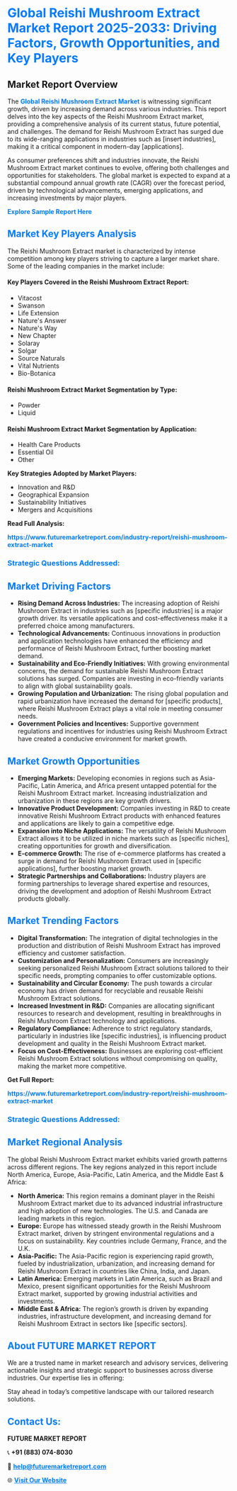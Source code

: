 <h1 style="color: #007BFF;">Global Reishi Mushroom Extract Market Report 2025-2033: Driving Factors, Growth Opportunities, and Key Players</h1>

<section id="overview">
<h2>Market Report Overview</h2>
<p>The <a href="https://www.futuremarketreport.com/industry-report/reishi-mushroom-extract-market" style="color: #007BFF; text-decoration: none;"><strong>Global Reishi Mushroom Extract Market</strong></a> is witnessing significant growth, driven by increasing demand across various industries. This report delves into the key aspects of the Reishi Mushroom Extract market, providing a comprehensive analysis of its current status, future potential, and challenges. The demand for Reishi Mushroom Extract has surged due to its wide-ranging applications in industries such as [insert industries], making it a critical component in modern-day [applications].</p>
<p>As consumer preferences shift and industries innovate, the Reishi Mushroom Extract market continues to evolve, offering both challenges and opportunities for stakeholders. The global market is expected to expand at a substantial compound annual growth rate (CAGR) over the forecast period, driven by technological advancements, emerging applications, and increasing investments by major players.</p>
</section>

<section id="overview">
<p><a href="https://www.futuremarketreport.com/request-sample/reportId=35476" style="color: #007BFF; text-decoration: none;"><strong>Explore Sample Report Here</strong></a></p>
</section>

<section id="key-players">
<h2 style="color: #007BFF;">Market Key Players Analysis</h2>
<p>The Reishi Mushroom Extract market is characterized by intense competition among key players striving to capture a larger market share. Some of the leading companies in the market include:</p>
<h4>Key Players Covered in the Reishi Mushroom Extract Report:</h4>
<ul><li>Vitacost</li><li>Swanson</li><li>Life Extension</li><li>Nature&#039;s Answer</li><li>Nature&#039;s Way</li><li>New Chapter</li><li>Solaray</li><li>Solgar</li><li>Source Naturals</li><li>Vital Nutrients</li><li>Bio-Botanica</li></ul>
<h4>Reishi Mushroom Extract Market Segmentation by Type:</h4>
<ul><li>Powder</li><li>Liquid</li></ul>

<h4>Reishi Mushroom Extract Market Segmentation by Application:</h4>
<ul><li>Health Care Products</li><li>Essential Oil</li><li>Other</li></ul>
<p><strong>Key Strategies Adopted by Market Players:</strong></p>
<ul>
<li>Innovation and R&D</li>
<li>Geographical Expansion</li>
<li>Sustainability Initiatives</li>
<li>Mergers and Acquisitions</li>
</ul>
</section>

<section>
<p><strong>Read Full Analysis: </strong></p><a href="https://www.futuremarketreport.com/industry-report/reishi-mushroom-extract-market" style="color: #007BFF; text-decoration: none;"><strong>https://www.futuremarketreport.com/industry-report/reishi-mushroom-extract-market</strong></a>
<h3 style="color: #007BFF;">Strategic Questions Addressed:</h3>
</section>

<section id="driving-factors">
<h2 style="color: #007BFF;">Market Driving Factors</h2>
<ul>
<li><strong>Rising Demand Across Industries:</strong> The increasing adoption of Reishi Mushroom Extract in industries such as [specific industries] is a major growth driver. Its versatile applications and cost-effectiveness make it a preferred choice among manufacturers.</li>
<li><strong>Technological Advancements:</strong> Continuous innovations in production and application technologies have enhanced the efficiency and performance of Reishi Mushroom Extract, further boosting market demand.</li>
<li><strong>Sustainability and Eco-Friendly Initiatives:</strong> With growing environmental concerns, the demand for sustainable Reishi Mushroom Extract solutions has surged. Companies are investing in eco-friendly variants to align with global sustainability goals.</li>
<li><strong>Growing Population and Urbanization:</strong> The rising global population and rapid urbanization have increased the demand for [specific products], where Reishi Mushroom Extract plays a vital role in meeting consumer needs.</li>
<li><strong>Government Policies and Incentives:</strong> Supportive government regulations and incentives for industries using Reishi Mushroom Extract have created a conducive environment for market growth.</li>
</ul>
</section>

<section id="growth-opportunities">
<h2 style="color: #007BFF;">Market Growth Opportunities</h2>
<ul>
<li><strong>Emerging Markets:</strong> Developing economies in regions such as Asia-Pacific, Latin America, and Africa present untapped potential for the Reishi Mushroom Extract market. Increasing industrialization and urbanization in these regions are key growth drivers.</li>
<li><strong>Innovative Product Development:</strong> Companies investing in R&D to create innovative Reishi Mushroom Extract products with enhanced features and applications are likely to gain a competitive edge.</li>
<li><strong>Expansion into Niche Applications:</strong> The versatility of Reishi Mushroom Extract allows it to be utilized in niche markets such as [specific niches], creating opportunities for growth and diversification.</li>
<li><strong>E-commerce Growth:</strong> The rise of e-commerce platforms has created a surge in demand for Reishi Mushroom Extract used in [specific applications], further boosting market growth.</li>
<li><strong>Strategic Partnerships and Collaborations:</strong> Industry players are forming partnerships to leverage shared expertise and resources, driving the development and adoption of Reishi Mushroom Extract products globally.</li>
</ul>
</section>

<section id="trending-factors">
<h2 style="color: #007BFF;">Market Trending Factors</h2>
<ul>
<li><strong>Digital Transformation:</strong> The integration of digital technologies in the production and distribution of Reishi Mushroom Extract has improved efficiency and customer satisfaction.</li>
<li><strong>Customization and Personalization:</strong> Consumers are increasingly seeking personalized Reishi Mushroom Extract solutions tailored to their specific needs, prompting companies to offer customizable options.</li>
<li><strong>Sustainability and Circular Economy:</strong> The push towards a circular economy has driven demand for recyclable and reusable Reishi Mushroom Extract solutions.</li>
<li><strong>Increased Investment in R&D:</strong> Companies are allocating significant resources to research and development, resulting in breakthroughs in Reishi Mushroom Extract technology and applications.</li>
<li><strong>Regulatory Compliance:</strong> Adherence to strict regulatory standards, particularly in industries like [specific industries], is influencing product development and quality in the Reishi Mushroom Extract market.</li>
<li><strong>Focus on Cost-Effectiveness:</strong> Businesses are exploring cost-efficient Reishi Mushroom Extract solutions without compromising on quality, making the market more competitive.</li>
</ul>
</section>

<section>
<p><strong>Get Full Report: </strong></p><a href="https://www.futuremarketreport.com/industry-report/reishi-mushroom-extract-market" style="color: #007BFF; text-decoration: none;"><strong>https://www.futuremarketreport.com/industry-report/reishi-mushroom-extract-market</strong></a>
<h3 style="color: #007BFF;">Strategic Questions Addressed:</h3>
</section>


<section id="regional-analysis">
<h2 style="color: #007BFF;">Market Regional Analysis</h2>
<p>The global Reishi Mushroom Extract market exhibits varied growth patterns across different regions. The key regions analyzed in this report include North America, Europe, Asia-Pacific, Latin America, and the Middle East & Africa:</p>
<ul>
<li><strong>North America:</strong> This region remains a dominant player in the Reishi Mushroom Extract market due to its advanced industrial infrastructure and high adoption of new technologies. The U.S. and Canada are leading markets in this region.</li>
<li><strong>Europe:</strong> Europe has witnessed steady growth in the Reishi Mushroom Extract market, driven by stringent environmental regulations and a focus on sustainability. Key countries include Germany, France, and the U.K.</li>
<li><strong>Asia-Pacific:</strong> The Asia-Pacific region is experiencing rapid growth, fueled by industrialization, urbanization, and increasing demand for Reishi Mushroom Extract in countries like China, India, and Japan.</li>
<li><strong>Latin America:</strong> Emerging markets in Latin America, such as Brazil and Mexico, present significant opportunities for the Reishi Mushroom Extract market, supported by growing industrial activities and investments.</li>
<li><strong>Middle East & Africa:</strong> The region’s growth is driven by expanding industries, infrastructure development, and increasing demand for Reishi Mushroom Extract in sectors like [specific sectors].</li>
</ul>
</section>

<footer>
<h2 style="color: #007BFF;">About FUTURE MARKET REPORT</h2>
<p>We are a trusted name in market research and advisory services, delivering actionable insights and strategic support to businesses across diverse industries. Our expertise lies in offering:</p>

<p>Stay ahead in today’s competitive landscape with our tailored research solutions.</p>

<h2 style="color: #007BFF;">Contact Us:</h2>
<p><strong>FUTURE MARKET REPORT</strong></p>
<p>📞 <strong>+91 (883) 074-8030</strong></p>
<p>📧 <strong><a href="mailto:help@futuremarketreport.com" style="color: #007BFF;">help@futuremarketreport.com</a></strong></p>
<p>🌐 <strong><a href="https://www.futuremarketreport.com/" style="color: #007BFF;">Visit Our Website</a></strong></p>
</footer>